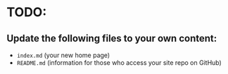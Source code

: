 # TODO:

## Update the following files to your own content:

- `index.md` (your new home page)
- `README.md` (information for those who access your site repo on GitHub)
